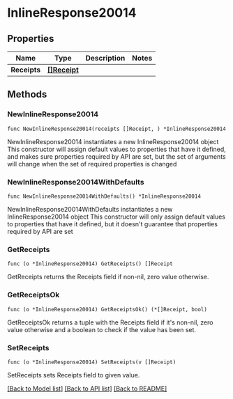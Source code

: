 # InlineResponse20014

## Properties

Name | Type | Description | Notes
------------ | ------------- | ------------- | -------------
**Receipts** | [**[]Receipt**](Receipt.md) |  | 

## Methods

### NewInlineResponse20014

`func NewInlineResponse20014(receipts []Receipt, ) *InlineResponse20014`

NewInlineResponse20014 instantiates a new InlineResponse20014 object
This constructor will assign default values to properties that have it defined,
and makes sure properties required by API are set, but the set of arguments
will change when the set of required properties is changed

### NewInlineResponse20014WithDefaults

`func NewInlineResponse20014WithDefaults() *InlineResponse20014`

NewInlineResponse20014WithDefaults instantiates a new InlineResponse20014 object
This constructor will only assign default values to properties that have it defined,
but it doesn't guarantee that properties required by API are set

### GetReceipts

`func (o *InlineResponse20014) GetReceipts() []Receipt`

GetReceipts returns the Receipts field if non-nil, zero value otherwise.

### GetReceiptsOk

`func (o *InlineResponse20014) GetReceiptsOk() (*[]Receipt, bool)`

GetReceiptsOk returns a tuple with the Receipts field if it's non-nil, zero value otherwise
and a boolean to check if the value has been set.

### SetReceipts

`func (o *InlineResponse20014) SetReceipts(v []Receipt)`

SetReceipts sets Receipts field to given value.



[[Back to Model list]](../README.md#documentation-for-models) [[Back to API list]](../README.md#documentation-for-api-endpoints) [[Back to README]](../README.md)



